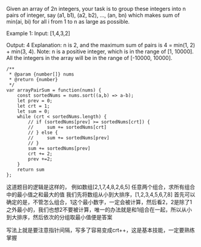 Given an array of 2n integers, your task is to group these integers into n pairs of integer, say (a1, b1), (a2, b2), ..., (an, bn) which makes sum of min(ai, bi) for all i from 1 to n as large as possible.

Example 1:
Input: [1,4,3,2]

Output: 4
Explanation: n is 2, and the maximum sum of pairs is 4 = min(1, 2) + min(3, 4).
Note:
n is a positive integer, which is in the range of [1, 10000].
All the integers in the array will be in the range of [-10000, 10000].

```
/**
 * @param {number[]} nums
 * @return {number}
 */
var arrayPairSum = function(nums) {
    const sortedNums = nums.sort((a,b) => a-b);
    let prev = 0;
    let crt = 1;
    let sum = 0;
    while (crt < sortedNums.length) {
        // if (sortedNums[prev] >= sortedNums[crt]) {
        //     sum += sortedNums[crt]
        // } else {
        //     sum += sortedNums[prev]
        // }
        sum += sortedNums[prev]
        crt += 2;
        prev +=2;
    }
    return sum
};
```
这道题目的逻辑是这样的，
例如数组[2,1,7,4,8,2,6,5]
任意两个组合，求所有组合中的最小值之和最大的值
我们先将数组从小到大排序，[1,2,3,4,5,6,7,8]
首先可以确定的是，不管怎么组合，1这个最小数字，一定会被计算，然后看2，2是除了1之外最小的，我们也想2不要被计算，唯一的办法就是和1组合在一起，所以从小到大排序，然后依次的分组取最小值便是答案

写法上就是要注意指针间隔，写多了容易变成crt++，这是基本技能，一定要熟练掌握